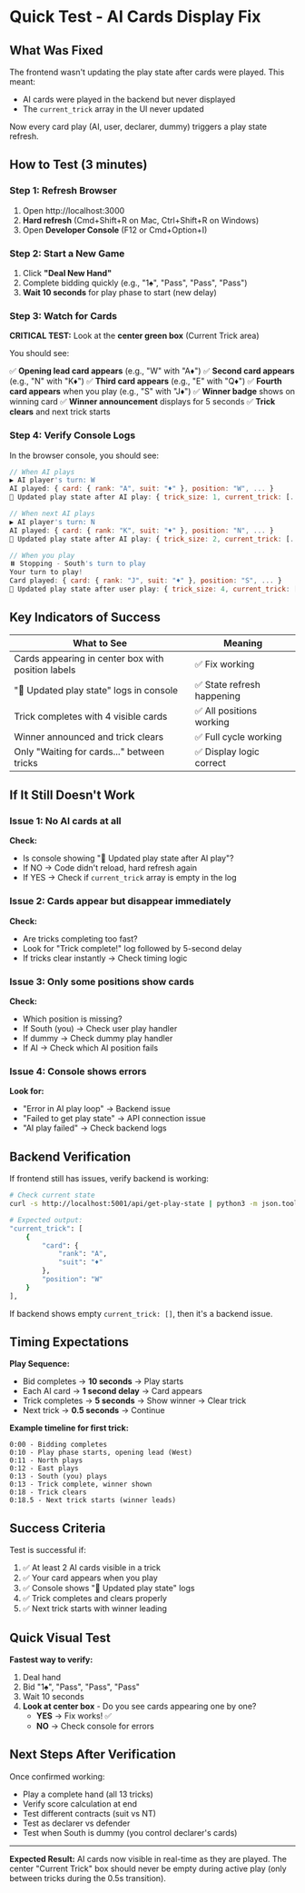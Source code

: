 # Quick Test - AI Cards Display Fix

## What Was Fixed

The frontend wasn't updating the play state after cards were played. This meant:
- AI cards were played in the backend but never displayed
- The `current_trick` array in the UI never updated

Now every card play (AI, user, declarer, dummy) triggers a play state refresh.

## How to Test (3 minutes)

### Step 1: Refresh Browser
1. Open http://localhost:3000
2. **Hard refresh** (Cmd+Shift+R on Mac, Ctrl+Shift+R on Windows)
3. Open **Developer Console** (F12 or Cmd+Option+I)

### Step 2: Start a New Game
1. Click **"Deal New Hand"**
2. Complete bidding quickly (e.g., "1♠", "Pass", "Pass", "Pass")
3. **Wait 10 seconds** for play phase to start (new delay)

### Step 3: Watch for Cards

**CRITICAL TEST:** Look at the **center green box** (Current Trick area)

You should see:

✅ **Opening lead card appears** (e.g., "W" with "A♦")
✅ **Second card appears** (e.g., "N" with "K♦")
✅ **Third card appears** (e.g., "E" with "Q♦")
✅ **Fourth card appears** when you play (e.g., "S" with "J♦")
✅ **Winner badge** shows on winning card
✅ **Winner announcement** displays for 5 seconds
✅ **Trick clears** and next trick starts

### Step 4: Verify Console Logs

In the browser console, you should see:

```javascript
// When AI plays
▶️ AI player's turn: W
AI played: { card: { rank: "A", suit: "♦" }, position: "W", ... }
🔄 Updated play state after AI play: { trick_size: 1, current_trick: [...] }

// When next AI plays
▶️ AI player's turn: N
AI played: { card: { rank: "K", suit: "♦" }, position: "N", ... }
🔄 Updated play state after AI play: { trick_size: 2, current_trick: [...] }

// When you play
⏸️ Stopping - South's turn to play
Your turn to play!
Card played: { card: { rank: "J", suit: "♦" }, position: "S", ... }
🔄 Updated play state after user play: { trick_size: 4, current_trick: [...] }
```

## Key Indicators of Success

| What to See | Meaning |
|-------------|---------|
| Cards appearing in center box with position labels | ✅ Fix working |
| "🔄 Updated play state" logs in console | ✅ State refresh happening |
| Trick completes with 4 visible cards | ✅ All positions working |
| Winner announced and trick clears | ✅ Full cycle working |
| Only "Waiting for cards..." between tricks | ✅ Display logic correct |

## If It Still Doesn't Work

### Issue 1: No AI cards at all
**Check:**
- Is console showing "🔄 Updated play state after AI play"?
- If NO → Code didn't reload, hard refresh again
- If YES → Check if `current_trick` array is empty in the log

### Issue 2: Cards appear but disappear immediately
**Check:**
- Are tricks completing too fast?
- Look for "Trick complete!" log followed by 5-second delay
- If tricks clear instantly → Check timing logic

### Issue 3: Only some positions show cards
**Check:**
- Which position is missing?
- If South (you) → Check user play handler
- If dummy → Check dummy play handler
- If AI → Check which AI position fails

### Issue 4: Console shows errors
**Look for:**
- "Error in AI play loop" → Backend issue
- "Failed to get play state" → API connection issue
- "AI play failed" → Check backend logs

## Backend Verification

If frontend still has issues, verify backend is working:

```bash
# Check current state
curl -s http://localhost:5001/api/get-play-state | python3 -m json.tool | grep -A10 current_trick

# Expected output:
"current_trick": [
    {
        "card": {
            "rank": "A",
            "suit": "♦"
        },
        "position": "W"
    }
],
```

If backend shows empty `current_trick: []`, then it's a backend issue.

## Timing Expectations

**Play Sequence:**
- Bid completes → **10 seconds** → Play starts
- Each AI card → **1 second delay** → Card appears
- Trick completes → **5 seconds** → Show winner → Clear trick
- Next trick → **0.5 seconds** → Continue

**Example timeline for first trick:**
```
0:00 - Bidding completes
0:10 - Play phase starts, opening lead (West)
0:11 - North plays
0:12 - East plays
0:13 - South (you) plays
0:13 - Trick complete, winner shown
0:18 - Trick clears
0:18.5 - Next trick starts (winner leads)
```

## Success Criteria

Test is successful if:
1. ✅ At least 2 AI cards visible in a trick
2. ✅ Your card appears when you play
3. ✅ Console shows "🔄 Updated play state" logs
4. ✅ Trick completes and clears properly
5. ✅ Next trick starts with winner leading

## Quick Visual Test

**Fastest way to verify:**
1. Deal hand
2. Bid "1♠", "Pass", "Pass", "Pass"
3. Wait 10 seconds
4. **Look at center box** - Do you see cards appearing one by one?
   - **YES** → Fix works! ✅
   - **NO** → Check console for errors

## Next Steps After Verification

Once confirmed working:
- Play a complete hand (all 13 tricks)
- Verify score calculation at end
- Test different contracts (suit vs NT)
- Test as declarer vs defender
- Test when South is dummy (you control declarer's cards)

---

**Expected Result:** AI cards now visible in real-time as they are played. The center "Current Trick" box should never be empty during active play (only between tricks during the 0.5s transition).
